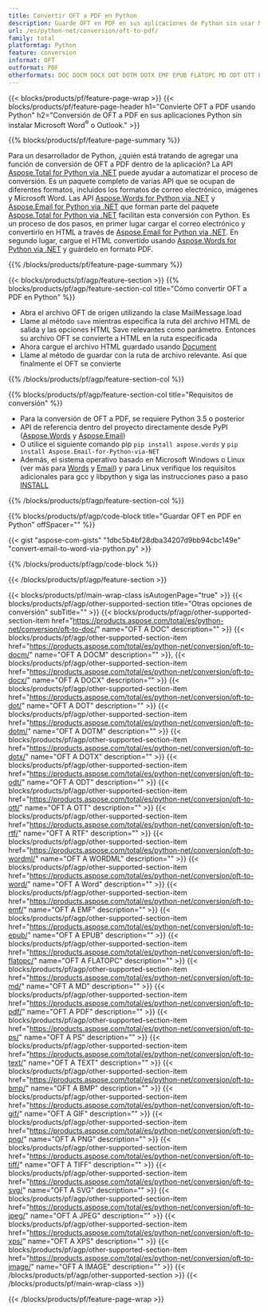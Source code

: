 ```yaml
---
title: Convertir OFT a PDF en Python
description: Guarde OFT en PDF en sus aplicaciones de Python sin usar Microsoft Outlook o Word 
url: /es/python-net/conversion/oft-to-pdf/
family: total
platformtag: Python
feature: conversion
informat: OFT
outformat: PDF
otherformats: DOC DOCM DOCX DOT DOTM DOTX EMF EPUB FLATOPC MD ODT OTT PCL PDF PS RTF TEXT WORD WORDML BMP GIF IMAGE JPEG TIFF PNG SVG XPS
---
```

{{< blocks/products/pf/feature-page-wrap >}}
{{< blocks/products/pf/feature-page-header h1="Convierte OFT a PDF usando Python" h2="Conversión de OFT a PDF en sus aplicaciones Python sin instalar Microsoft Word<sup>&reg;</sup> o Outlook." >}}

{{% blocks/products/pf/feature-page-summary %}}

Para un desarrollador de Python, ¿quién está tratando de agregar una función de conversión de OFT a PDF dentro de la aplicación? La API [Aspose.Total for Python via .NET](https://products.aspose.com/total/python-net/) puede ayudar a automatizar el proceso de conversión. Es un paquete completo de varias API que se ocupan de diferentes formatos, incluidos los formatos de correo electrónico, imágenes y Microsoft Word. Las API [Aspose.Words for Python via .NET](https://products.aspose.com/words/python-net/) y [Aspose.Email for Python via .NET](https://products.aspose.com/email/python-net/) que forman parte del paquete [Aspose.Total for Python via .NET](https://products.aspose.com/total/python-net/) facilitan esta conversión con Python. Es un proceso de dos pasos, en primer lugar cargar el correo electrónico y convertirlo en HTML a través de [Aspose.Email for Python via .NET](https://products.aspose.com/email/python-net/). En segundo lugar, cargue el HTML convertido usando [Aspose.Words for Python via .NET](https://products.aspose.com/words/python-net/) y guárdelo en formato PDF.

{{% /blocks/products/pf/feature-page-summary %}}

{{< blocks/products/pf/agp/feature-section >}}
{{% blocks/products/pf/agp/feature-section-col title="Cómo convertir OFT a PDF en Python" %}}

- Abra el archivo OFT de origen utilizando la clase MailMessage.load
- Llame al método `save` mientras especifica la ruta del archivo HTML de salida y las opciones HTML Save relevantes como parámetro. Entonces su archivo OFT se convierte a HTML en la ruta especificada
- Ahora cargue el archivo HTML guardado usando [Document](https://reference.aspose.com/words/python-net/aspose.words/document/)
- Llame al método de guardar con la ruta de archivo relevante. Así que finalmente el OFT se convierte

{{% /blocks/products/pf/agp/feature-section-col %}}

{{% blocks/products/pf/agp/feature-section-col title="Requisitos de conversión" %}}

- Para la conversión de OFT a PDF, se requiere Python 3.5 o posterior
- API de referencia dentro del proyecto directamente desde PyPI ([Aspose.Words](https://pypi.org/project/aspose-words/) y [Aspose.Email](https://pypi.org/project/Aspose.Email-for-Python-via-NET/))
- O utilice el siguiente comando pip ```pip install aspose.words``` y ```pip install Aspose.Email-for-Python-via-NET``` 
- Además, el sistema operativo basado en Microsoft Windows o Linux (ver más para [Words](https://docs.aspose.com/words/python-net/system-requirements/) y [Email](https://docs.aspose.com/email/python-net/system-requirements/)) y para Linux verifique los requisitos adicionales para gcc y libpython y siga las instrucciones paso a paso [INSTALL](https://docs.aspose.com/words/python-net/installation/)
 

{{% /blocks/products/pf/agp/feature-section-col %}}

{{% blocks/products/pf/agp/code-block title="Guardar OFT en PDF en Python" offSpacer="" %}}

{{< gist "aspose-com-gists" "1dbc5b4bf28dba34207d9bb94cbc149e" "convert-email-to-word-via-python.py" >}}

{{% /blocks/products/pf/agp/code-block %}}

{{< /blocks/products/pf/agp/feature-section >}}

{{< blocks/products/pf/main-wrap-class isAutogenPage="true" >}}
{{< blocks/products/pf/agp/other-supported-section title="Otras opciones de conversión" subTitle="" >}}
{{< blocks/products/pf/agp/other-supported-section-item href="https://products.aspose.com/total/es/python-net/conversion/oft-to-doc/" name="OFT A DOC" description="" >}}
{{< blocks/products/pf/agp/other-supported-section-item href="https://products.aspose.com/total/es/python-net/conversion/oft-to-docm/" name="OFT A DOCM" description="" >}},
{{< blocks/products/pf/agp/other-supported-section-item href="https://products.aspose.com/total/es/python-net/conversion/oft-to-docx/" name="OFT A DOCX" description="" >}}
{{< blocks/products/pf/agp/other-supported-section-item href="https://products.aspose.com/total/es/python-net/conversion/oft-to-dot/" name="OFT A DOT" description="" >}}
{{< blocks/products/pf/agp/other-supported-section-item href="https://products.aspose.com/total/es/python-net/conversion/oft-to-dotm/" name="OFT A DOTM" description="" >}}
{{< blocks/products/pf/agp/other-supported-section-item href="https://products.aspose.com/total/es/python-net/conversion/oft-to-dotx/" name="OFT A DOTX" description="" >}}
{{< blocks/products/pf/agp/other-supported-section-item href="https://products.aspose.com/total/es/python-net/conversion/oft-to-odt/" name="OFT A ODT" description="" >}}
{{< blocks/products/pf/agp/other-supported-section-item href="https://products.aspose.com/total/es/python-net/conversion/oft-to-ott/" name="OFT A OTT" description="" >}}
{{< blocks/products/pf/agp/other-supported-section-item href="https://products.aspose.com/total/es/python-net/conversion/oft-to-rtf/" name="OFT A RTF" description="" >}}
{{< blocks/products/pf/agp/other-supported-section-item href="https://products.aspose.com/total/es/python-net/conversion/oft-to-wordml/" name="OFT A WORDML" description="" >}}
{{< blocks/products/pf/agp/other-supported-section-item href="https://products.aspose.com/total/es/python-net/conversion/oft-to-word/" name="OFT A Word" description="" >}}
{{< blocks/products/pf/agp/other-supported-section-item href="https://products.aspose.com/total/es/python-net/conversion/oft-to-emf/" name="OFT A EMF" description="" >}}
{{< blocks/products/pf/agp/other-supported-section-item href="https://products.aspose.com/total/es/python-net/conversion/oft-to-epub/" name="OFT A EPUB" description="" >}}
{{< blocks/products/pf/agp/other-supported-section-item href="https://products.aspose.com/total/es/python-net/conversion/oft-to-flatopc/" name="OFT A FLATOPC" description="" >}}
{{< blocks/products/pf/agp/other-supported-section-item href="https://products.aspose.com/total/es/python-net/conversion/oft-to-md/" name="OFT A MD" description="" >}}
{{< blocks/products/pf/agp/other-supported-section-item href="https://products.aspose.com/total/es/python-net/conversion/oft-to-pdf/" name="OFT A PDF" description="" >}}
{{< blocks/products/pf/agp/other-supported-section-item href="https://products.aspose.com/total/es/python-net/conversion/oft-to-ps/" name="OFT A PS" description="" >}}
{{< blocks/products/pf/agp/other-supported-section-item href="https://products.aspose.com/total/es/python-net/conversion/oft-to-text/" name="OFT A TEXT" description="" >}}
{{< blocks/products/pf/agp/other-supported-section-item href="https://products.aspose.com/total/es/python-net/conversion/oft-to-bmp/" name="OFT A BMP" description="" >}}
{{< blocks/products/pf/agp/other-supported-section-item href="https://products.aspose.com/total/es/python-net/conversion/oft-to-gif/" name="OFT A GIF" description="" >}}
{{< blocks/products/pf/agp/other-supported-section-item href="https://products.aspose.com/total/es/python-net/conversion/oft-to-png/" name="OFT A PNG" description="" >}}
{{< blocks/products/pf/agp/other-supported-section-item href="https://products.aspose.com/total/es/python-net/conversion/oft-to-tiff/" name="OFT A TIFF" description="" >}}
{{< blocks/products/pf/agp/other-supported-section-item href="https://products.aspose.com/total/es/python-net/conversion/oft-to-svg/" name="OFT A SVG" description="" >}}
{{< blocks/products/pf/agp/other-supported-section-item href="https://products.aspose.com/total/es/python-net/conversion/oft-to-jpeg/" name="OFT A JPEG" description="" >}}
{{< blocks/products/pf/agp/other-supported-section-item href="https://products.aspose.com/total/es/python-net/conversion/oft-to-xps/" name="OFT A XPS" description="" >}}
{{< blocks/products/pf/agp/other-supported-section-item href="https://products.aspose.com/total/es/python-net/conversion/oft-to-image/" name="OFT A IMAGE" description="" >}}
{{< /blocks/products/pf/agp/other-supported-section >}}
{{< /blocks/products/pf/main-wrap-class >}}

{{< /blocks/products/pf/feature-page-wrap >}}